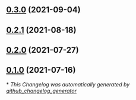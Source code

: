 #

## [0.3.0](https://github.com/TraGicCode/NServiceBus.CustomChecks.Http/tree/0.3.0) (2021-09-04)

## [0.2.1](https://github.com/TraGicCode/NServiceBus.CustomChecks.Http/tree/0.2.1) (2021-08-18)

## [0.2.0](https://github.com/TraGicCode/NServiceBus.CustomChecks.Http/tree/0.2.0) (2021-07-27)

## [0.1.0](https://github.com/TraGicCode/NServiceBus.CustomChecks.Http/tree/0.1.0) (2021-07-16)



\* *This Changelog was automatically generated by [github_changelog_generator](https://github.com/github-changelog-generator/github-changelog-generator)*
